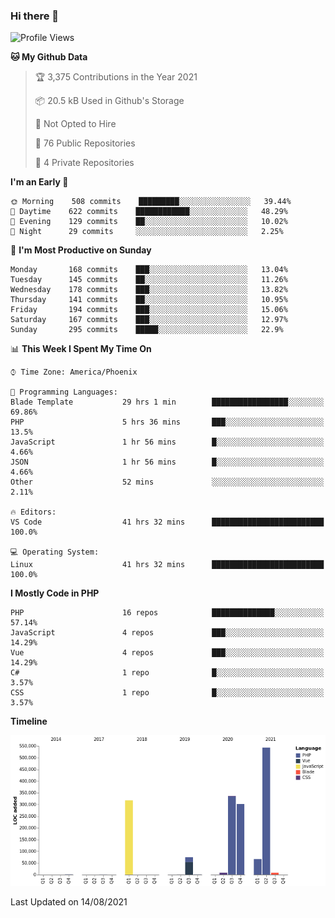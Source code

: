 ### Hi there 👋

<!--START_SECTION:waka-->
![Profile Views](http://img.shields.io/badge/Profile%20Views-0-blue)

**🐱 My Github Data** 

> 🏆 3,375 Contributions in the Year 2021
 > 
> 📦 20.5 kB Used in Github's Storage 
 > 
> 🚫 Not Opted to Hire
 > 
> 📜 76 Public Repositories 
 > 
> 🔑 4 Private Repositories  
 > 
**I'm an Early 🐤** 

```text
🌞 Morning    508 commits    █████████░░░░░░░░░░░░░░░░   39.44% 
🌆 Daytime    622 commits    ████████████░░░░░░░░░░░░░   48.29% 
🌃 Evening    129 commits    ██░░░░░░░░░░░░░░░░░░░░░░░   10.02% 
🌙 Night      29 commits     ░░░░░░░░░░░░░░░░░░░░░░░░░   2.25%

```
📅 **I'm Most Productive on Sunday** 

```text
Monday       168 commits    ███░░░░░░░░░░░░░░░░░░░░░░   13.04% 
Tuesday      145 commits    ██░░░░░░░░░░░░░░░░░░░░░░░   11.26% 
Wednesday    178 commits    ███░░░░░░░░░░░░░░░░░░░░░░   13.82% 
Thursday     141 commits    ██░░░░░░░░░░░░░░░░░░░░░░░   10.95% 
Friday       194 commits    ███░░░░░░░░░░░░░░░░░░░░░░   15.06% 
Saturday     167 commits    ███░░░░░░░░░░░░░░░░░░░░░░   12.97% 
Sunday       295 commits    █████░░░░░░░░░░░░░░░░░░░░   22.9%

```


📊 **This Week I Spent My Time On** 

```text
⌚︎ Time Zone: America/Phoenix

💬 Programming Languages: 
Blade Template           29 hrs 1 min        █████████████████░░░░░░░░   69.86% 
PHP                      5 hrs 36 mins       ███░░░░░░░░░░░░░░░░░░░░░░   13.5% 
JavaScript               1 hr 56 mins        █░░░░░░░░░░░░░░░░░░░░░░░░   4.66% 
JSON                     1 hr 56 mins        █░░░░░░░░░░░░░░░░░░░░░░░░   4.66% 
Other                    52 mins             ░░░░░░░░░░░░░░░░░░░░░░░░░   2.11%

🔥 Editors: 
VS Code                  41 hrs 32 mins      █████████████████████████   100.0%

💻 Operating System: 
Linux                    41 hrs 32 mins      █████████████████████████   100.0%

```

**I Mostly Code in PHP** 

```text
PHP                      16 repos            ██████████████░░░░░░░░░░░   57.14% 
JavaScript               4 repos             ███░░░░░░░░░░░░░░░░░░░░░░   14.29% 
Vue                      4 repos             ███░░░░░░░░░░░░░░░░░░░░░░   14.29% 
C#                       1 repo              █░░░░░░░░░░░░░░░░░░░░░░░░   3.57% 
CSS                      1 repo              █░░░░░░░░░░░░░░░░░░░░░░░░   3.57%

```


**Timeline**

![Chart not found](https://raw.githubusercontent.com/mikebronner/mikebronner/master/charts/bar_graph.png) 


 Last Updated on 14/08/2021
<!--END_SECTION:waka-->

<!--
**mikebronner/mikebronner** is a ✨ _special_ ✨ repository because its `README.md` (this file) appears on your GitHub profile.

Here are some ideas to get you started:

- 🔭 I’m currently working on ...
- 🌱 I’m currently learning ...
- 👯 I’m looking to collaborate on ...
- 🤔 I’m looking for help with ...
- 💬 Ask me about ...
- 📫 How to reach me: ...
- 😄 Pronouns: ...
- ⚡ Fun fact: ...
-->
